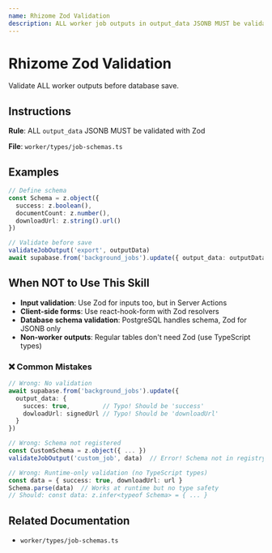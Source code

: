 ```yaml
---
name: Rhizome Zod Validation
description: ALL worker job outputs in output_data JSONB MUST be validated with Zod schemas before saving to database. Schemas defined in worker/types/job-schemas.ts with camelCase matching JSONB contents. Prevents typos and ensures type safety. Use when creating worker handlers or updating job outputs. Trigger keywords: Zod, z.object, validateJobOutput, output_data, worker handler, job schema, JSONB validation, worker/types/job-schemas, background_jobs.
---
```


# Rhizome Zod Validation

Validate ALL worker outputs before database save.

## Instructions

**Rule**: ALL `output_data` JSONB MUST be validated with Zod

**File**: `worker/types/job-schemas.ts`

## Examples

```typescript
// Define schema
const Schema = z.object({
  success: z.boolean(),
  documentCount: z.number(),
  downloadUrl: z.string().url()
})

// Validate before save
validateJobOutput('export', outputData)
await supabase.from('background_jobs').update({ output_data: outputData })
```

## When NOT to Use This Skill

- **Input validation**: Use Zod for inputs too, but in Server Actions
- **Client-side forms**: Use react-hook-form with Zod resolvers
- **Database schema validation**: PostgreSQL handles schema, Zod for JSONB only
- **Non-worker outputs**: Regular tables don't need Zod (use TypeScript types)

### ❌ Common Mistakes

```typescript
// Wrong: No validation
await supabase.from('background_jobs').update({
  output_data: {
    succes: true,         // Typo! Should be 'success'
    dowloadUrl: signedUrl // Typo! Should be 'downloadUrl'
  }
})

// Wrong: Schema not registered
const CustomSchema = z.object({ ... })
validateJobOutput('custom_job', data)  // Error! Schema not in registry

// Wrong: Runtime-only validation (no TypeScript types)
const data = { success: true, downloadUrl: url }
Schema.parse(data)  // Works at runtime but no type safety
// Should: const data: z.infer<typeof Schema> = { ... }
```

## Related Documentation

- `worker/types/job-schemas.ts`
